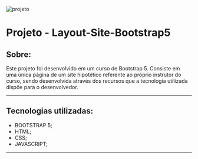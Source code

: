 ![projeto](https://ik.imagekit.io/9eeypfgot/sitebootstrap.png?ik-sdk-version=javascript-1.4.3&updatedAt=1677330886215)

# **Projeto - Layout-Site-Bootstrap5**

## **Sobre:**
Este projeto foi desenvolvido em um curso de Bootstrap 5. Consiste em uma única página de um site hipotético referente ao próprio instrutor do curso, sendo desenvolvida através dos recursos que a tecnologia utilizada dispõe para o desenvolvedor.

---



## **Tecnologias utilizadas:**
 - BOOTSTRAP 5;
 - HTML;
 - CSS;
 - JAVASCRIPT;
 ---
 
